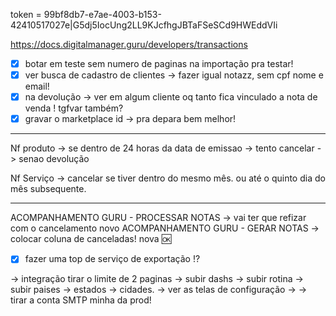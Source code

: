 token = 99bf8db7-e7ae-4003-b153-42410517027e|G5dj5IocUng2LL9KJcfhgJBTaFSeSCd9HWEddVIi


https://docs.digitalmanager.guru/developers/transactions

- [x] botar em teste sem numero de paginas na importação pra testar!
- [x] ver busca de cadastro de clientes → fazer igual notazz, sem cpf nome e email!
- [x] na devolução → ver em algum cliente oq tanto fica vinculado a nota de venda ! tgfvar também?
- [x] gravar o marketplace id → pra depara bem melhor!

---

Nf produto -> se dentro de 24 horas da data de emissao -> tento cancelar
			-> senao devolução

Nf Serviço -> cancelar se tiver dentro do mesmo mês.  ou até o quinto dia do mês subsequente.


---

ACOMPANHAMENTO GURU - PROCESSAR NOTAS → vai ter que refizar com o cancelamento novo
ACOMPANHAMENTO GURU - GERAR NOTAS → colocar coluna de canceladas! nova 🆗


- [x] fazer uma top de serviço de exportação !?

→ integração tirar o limite de 2 paginas
→ subir dashs
→ subir rotina
→ subir paises → estados → cidades.
→ ver as telas de configuração → 
→ tirar a conta SMTP minha da prod!